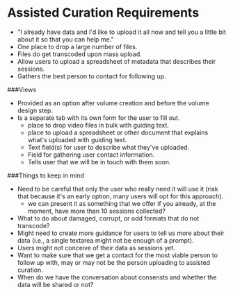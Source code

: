 Assisted Curation Requirements
==============================

- "I already have data and I'd like to upload it all now and tell you a little bit about it so that you can help me."
- One place to drop a large number of files.
- Files do get transcoded upon mass upload.
- Allow users to upload a spreadsheet of metadata that describes their sessions.
- Gathers the best person to contact for following up.

###Views

- Provided as an option after volume creation and before the volume design step.
- Is a separate tab with its own form for the user to fill out.
  - place to drop video files in bulk with guiding text.
  - place to upload a spreadsheet or other document that explains what's uploaded with guiding text.
  - Text field(s) for user to describe what they've uploaded.
  - Field for gathering user contact information.
  - Tells user that we will be in touch with them soon.
   

###Things to keep in mind

- Need to be careful that only the user who really need it will use it (risk that because it's an early option, many users will opt for this approach).
  - we can present it as something that we offer if you already, at the moment, have more than 10 sessions collected?
- What to do about damaged, corrupt, or odd formats that do not transcode?
- Might need to create more guidance for users to tell us more about their data (i.e., a single textarea might not be enough of a prompt).
- Users might not conceive of their data as sessions yet.
- Want to make sure that we get a contact for the most viable person to follow up with, may or may not be the person uploading to assisted curation.
- When do we have the conversation about consensts and whether the data will be shared or not?